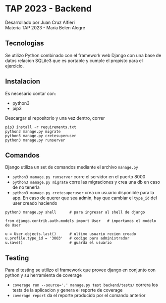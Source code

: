 # TAP 2023 - Backend
Desarrollado por Juan Cruz Alfieri  
Materia TAP 2023 - Maria Belen Alegre

## Tecnologias
Se utilizo Python combinado con el framework web Django con una base de datos relacion SQLite3 que es portable y cumple el propisto para el ejercicio.

## Instalacion
Es necesario contar con:
- python3
- pip3

Descargar el repositorio y una vez dentro, correr  
```
pip3 install -r requirements.txt
python3 manage.py migrate
python3 manage.py cretesuperuser
python3 manage.py runserver
```

## Comandos
Django utiliza un set de comandos mediante el archivo `manage.py` 

- `python3 manage.py runserver` corre el servidor en el puerto 8000
- `python3 manage.py migrate` corre las migraciones y crea una db en caso de no tenerla
- `python3 manage.py cretesuperuser` crea un usuario disponible para la app. En caso de querer que sea admin, hay que cambiar el `type_id` del user creado haciendo
```
python3 manage.py shell      # para ingresar al shell de django

from django.contrib.auth.models import User   # importamos el modelo de User

u = User.objects.last()      # ultimo usuario recien creado
u.profile.type_id = '3003'   # codigo para administrador
u.save()                     # guarda el usuario
```

## Testing
Para el testing se utilizo el framework que provee django en conjunto con python y su herramienta de coverage

- `coverage run --source='.' manage.py test backend/tests/` correra los tests de la aplicacion y genera el reporte de coverage
- `coverage report` da el reporte producido por el comando anterior
